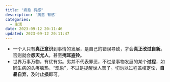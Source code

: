 ```yaml
---
title: "病愈 有感"
description: '病愈 有感'
categories:
  - 生活 
date: 2023-09-12 20:11:46
updated: 2023-09-12 20:11:47
---
```


- 一个人只有**真正意识**到事情的发展，是自己的错误导致，才会**真正改过自新**。否则就会**怨天尤人**，甚至**掩耳盗铃**。
- 世界万事万物，有优有劣。劣并不代表罪恶，不过是事物发展的某个**过程**，如同生病的头疼脑热，“现象”，不过是提醒世人罢了。切勿以过程盖棺定论，**自暴自弃**，及时**止损**即可。
